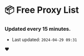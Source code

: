 # :package: Free Proxy List
### Updated every 15 minutes.

- Last updated: `2024-04-29 09:31`

:heart:
